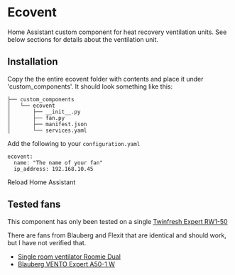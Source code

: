 # Ecovent
Home Assistant custom component for heat recovery ventilation units.
See below sections for details about the ventilation unit.

## Installation
Copy the the entire ecovent folder with contents and place it under 'custom_components'.
It should look something like this:
```
├── custom_components
│   └── ecovent
│       ├── __init__.py
│       ├── fan.py
│       ├── manifest.json
│       └── services.yaml
```

Add the following to your `configuration.yaml`
```
ecovent:
  name: "The name of your fan"
  ip_address: 192.168.10.45
```

Reload Home Assistant

## Tested fans 
This component has only been tested on a single [Twinfresh Expert RW1-50](http://vents-us.com/item/5262/VENTS_TwinFresh_Expert_RW1-50-2_Wi-Fi/)

There are fans from Blauberg and Flexit that are identical and should work, but I have not verified that.
- [Single room ventilator Roomie Dual](https://www.flexit.no/en/products/single_room_ventilator/single_room_ventilator_roomie_dual/single_room_ventilator_roomie_dual/)
- [Blauberg VENTO Expert A50-1 W](https://blaubergventilatoren.de/en/product/vento-expert-a50-1-w)

